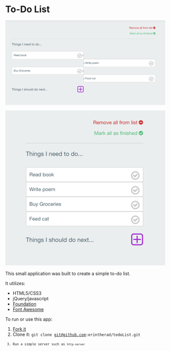 # To-Do List

![To-Do List App](readme.png "Desktop View: To-Do List App")

![To-Do List App](readme-mobile.png "Mobile View: To-Do List App")

This small application was built to create a simple to-do list.  

It utilizes:

* HTML5/CSS3
* jQuery/javascript
* [Foundation](http://foundation.zurb.com/)
* [Font Awesome](https://fortawesome.github.io/Font-Awesome/)

To run or use this app:

1. [Fork it](https://github.com/erintherad/todoList)
2. Clone it: <code>git clone git@github.com:erintherad/todoList.git<code>
3. Run a simple server such as <code>http-server<code>

